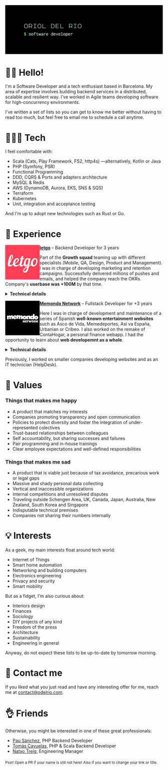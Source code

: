 <img src="https://raw.githubusercontent.com/odelrio/odelrio/master/img/banner.gif" />

# 👋🏻 Hello!

I'm a Software Developer and a tech enthusiast based in Barcelona. My area of expertise involves building backend services in a distributed, scalable and resilient way. I've worked in Agile teams developing software for high-concurrency environments.

I've written a set of lists so you can get to know me better without having to read too much, but feel free to email me to schedule a call anytime.

# 👨🏻‍💻 Tech

I feel comfortable with:

- Scala (Cats, Play Framework, FS2, http4s) —alternatively, Kotlin or Java
- PHP (Symfony, PSR)
- Functional Programming
- DDD, CQRS & Ports and adapters architecture
- MySQL & Redis
- AWS (DynamoDB, Aurora, EKS, SNS & SQS)
- Terraform
- Kubernetes
- Unit, integration and acceptance testing

And I'm up to adopt new technologies such as Rust or Go.

# 🚧 Experience

<a href="http://letgo.com"><img src="https://raw.githubusercontent.com/odelrio/odelrio/master/img/letgo.jpg" align="left" width="110px"/>**letgo**</a> – Backend Developer for 3 years

Part of the **Growth squad** teaming up with different specialists (Mobile, QA, Design, Product and Management). I was in charge of developing marketing and retention campaigns. Successfully delivered millions of pushes and emails, and helped the company reach the OKRs. Company's **userbase was +100M** by that time.

<details>
  <summary><b>Technical details</b></summary>
  
  >We ran up to 8 event-driven microservices (Scala, most of them) in a Kubernetes AWS cluster. The high-concurrency environment required a scalable and resilient architecure. We chose CQRS architecture for all our consumers and RESTful APIs.

  <sub><b>Stack:</b> Scala, PHP, Play Framework, Cats, Symfony, http4s, FS2, AWS (DynamoDB, Aurora, EKS, SNS & SQS), MySQL, Redis, ElasticSearch, Terraform, Kubernetes, Jenkins, Grafana, New Relic, Kibana, GitHub, Jira, Confluence.</sub>
</details>

<a href="http://memondonetwork.es"><img src="https://raw.githubusercontent.com/odelrio/odelrio/master/img/memondo.jpg" align="left" width="110px"/>**Memondo Network**</a> – Fullstack Developer for +3 years

Here I was in charge of development and maintenance of a series of Spanish **well-known entertainment websites** such as Asco de Vida, Memedeportes, Así va España, Urbanian or Cribeo. I also worked on the remake of ContaHogar, a personal finance webapp. I had the opportunity to learn about **web developemnt as a whole**.

<details>
  <summary><b>Technical details</b></summary>
  
  >We built a custom PHP framework that allowed us to rapidly launch new websites. Successfully transitioned from classic mid-2000s websites to HTML5 and responsive/adaptive design. We put a lot of emphasis on mastering the HTTP protocol and browsers in order to shorten page load times.

  <sub><b>Stack:</b> PHP, HTML, CSS (LESS), Javascript (jQuery, Typescript & ES6), SVN.</sub>
</details>

Previously, I worked on smaller companies developing websites and as an IT technician (HelpDesk).

# 💚 Values

### Things that makes me happy

- A product that matches my interests
- Companies promoting transparency and open communication
- Policies to protect diversity and foster the integration of under-represented colectives
- Trust-based relationships between colleagues
- Self accountability, but sharing successes and failures
- Pair programming and in-house trainings
- Clear employee expectations and well-defined responsibilities

### Things that makes me sad

- A product that is viable just because of tax avoidance, precarious work or legal gaps
- Massive and shady personal data collecting
- Vertical and inaccessible organizations
- Internal competitions and unresolved disputes
- Traveling outside Schengen Area, UK, Canada, Japan, Australia, New Zealand, South Korea and Singapore
- Indisputable technical premises
- Companies not sharing their numbers internally

# 💡 Interests

As a geek, my main interests float around tech world:

- Internet of Things
- Smart home automation
- Networking and building computers
- Electronics engineering
- Privacy and security
- Smart mobility

But as a fidget, I'm also curious about:

- Interiors design
- Finances
- Sociology
- DIY projects of any kind
- Freedom of the press
- Architecture
- Sustainability
- Engineering in general

Anyway, do not expect these lists to be up-to-date by tomorrow morning.

# 💌 Contact me

If you liked what you just read and have any interesting offer for me, reach me at <a href="mailto:contact@odelrio.com">contact@odelrio.com</a>.

# 👌 Friends

Otherwise, you might be interested in one of these great professionals:

- <a href="https://www.linkedin.com/in/pausanchezfernandez/">Pau Sánchez</a>, PHP Backend Developer
- <a href="https://www.linkedin.com/in/tomascayuelas/">Tomás Cayuelas</a>, PHP & Scala Backend Developer
- <a href="https://www.linkedin.com/in/natxotreig/">Natxo Treig</a>, Engineering Manager

<sub>Psst! Open a PR if your name is still not here! Also if you want to change your link or title.</sub>
